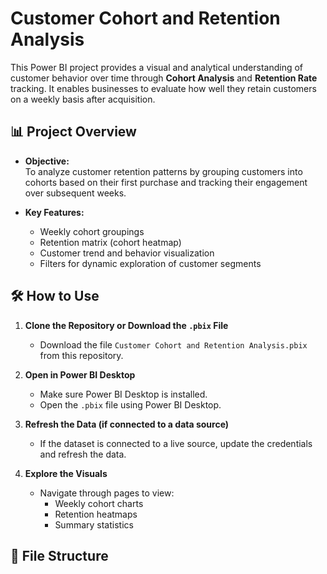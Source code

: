 # Customer Cohort and Retention Analysis

This Power BI project provides a visual and analytical understanding of customer behavior over time through **Cohort Analysis** and **Retention Rate** tracking. It enables businesses to evaluate how well they retain customers on a weekly basis after acquisition.

## 📊 Project Overview

- **Objective:**  
  To analyze customer retention patterns by grouping customers into cohorts based on their first purchase and tracking their engagement over subsequent weeks.

- **Key Features:**
  - Weekly cohort groupings
  - Retention matrix (cohort heatmap)
  - Customer trend and behavior visualization
  - Filters for dynamic exploration of customer segments

## 🛠️ How to Use

1. **Clone the Repository or Download the `.pbix` File**
   - Download the file `Customer Cohort and Retention Analysis.pbix` from this repository.

2. **Open in Power BI Desktop**
   - Make sure Power BI Desktop is installed.
   - Open the `.pbix` file using Power BI Desktop.

3. **Refresh the Data (if connected to a data source)**
   - If the dataset is connected to a live source, update the credentials and refresh the data.

4. **Explore the Visuals**
   - Navigate through pages to view:
     - Weekly cohort charts
     - Retention heatmaps
     - Summary statistics

## 📁 File Structure



